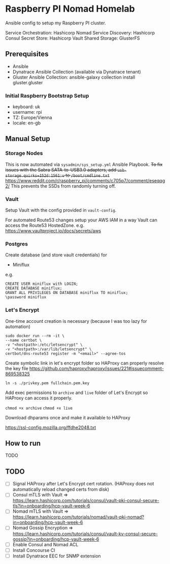 # Raspberry PI Nomad Homelab

Ansible config to setup my Raspberry PI cluster.

Service Orchestration: Hashicorp Nomad
Service Discovery: Hashicorp Consul
Secret Store: Hashicorp Vault
Shared Storage: GlusterFS

## Prerequisites

- Ansible
- Dynatrace Ansible Collection (available via Dynatrace tenant)
- Gluster Ansible Collection: ansible-galaxy collection install gluster.gluster

### Initial Raspberry Bootstrap Setup

- keyboard: uk
- username: rpi
- TZ: Europe/Vienna
- locale: en-gb

## Manual Setup

### Storage Nodes

This is now automated via `sysadmin/sys_setup.yml` Ansible Playbook.
~~To fix issues with the Sabra SATA-to-USB3.0 adapters, add `usb-storage.quirks=152d:1561:u` to `/boot/cmdline.txt`~~
https://www.reddit.com/r/raspberry_pi/comments/c705p7/comment/eseqqg2/
This prevents the SSDs from randomly turning off.

### Vault

Setup Vault with the config provided in `vault-config`.

For automated Route53 changes setup your AWS IAM in a way Vault can access the Route53 HostedZone.
e.g. https://www.vaultproject.io/docs/secrets/aws

### Postgres

Create database (and store vault credentials) for
- Miniflux

e.g.
```
CREATE USER miniflux with LOGIN;
CREATE DATABASE miniflux;
GRANT ALL PRIVILEGES ON DATABASE miniflux TO miniflux;
\password miniflux
```

### Let's Encrypt

One-time account creation is necessary (because I was too lazy for automation)

```
sudo docker run --rm -it \
--name certbot \
-v "<hostpath>:/etc/letsencrypt" \
-v "<hostpath>:/var/lib/letsencrypt" \
certbot/dns-route53 register -m "<email>" --agree-tos
```

Create symbolic link in let's encrypt folder so HAProxy can properly resolve the key file
https://github.com/haproxy/haproxy/issues/221#issuecomment-869538325

`ln -s ./privkey.pem fullchain.pem.key`

Add exec permissions to `archive` and `live` folder of Let's Encrypt so HAProxy can access it properly.

`chmod +x archive`
`chmod +x live`

Download dhparams once and make it available to HAProxy

https://ssl-config.mozilla.org/ffdhe2048.txt

## How to run

TODO

## TODO

- [ ] Signal HAProxy after Let's Encrypt cert rotation. (HAProxy does not automatically reload changed certs from disk)
- [ ] Consul mTLS with Vault => https://learn.hashicorp.com/tutorials/consul/vault-pki-consul-secure-tls?in=onboarding/hcp-vault-week-6
- [ ] Nomad mTLS with Vault => https://learn.hashicorp.com/tutorials/nomad/vault-pki-nomad?in=onboarding/hcp-vault-week-6
- [ ] Nomad Gossip Encryption => https://learn.hashicorp.com/tutorials/consul/vault-kv-consul-secure-gossip?in=onboarding/hcp-vault-week-6
- [ ] Enable Consul and Nomad ACL
- [ ] Install Concourse CI
- [ ] Install Dynatrace EEC for SNMP extension